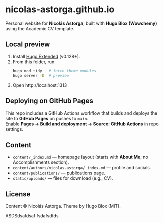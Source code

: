 # nicolas-astorga.github.io

Personal website for **Nicolás Astorga**, built with **Hugo Blox (Wowchemy)** using the Academic CV template.

## Local preview

1. Install [Hugo Extended](https://docs.hugoblox.com/getting-started/install-hugo/) (v0.128+).
2. From this folder, run:
   ```bash
   hugo mod tidy   # fetch theme modules
   hugo server -D  # preview
   ```
3. Open http://localhost:1313

## Deploying on GitHub Pages

This repo includes a GitHub Actions workflow that builds and deploys the site to **GitHub Pages** on pushes to `main`.  
Enable **Pages → Build and deployment → Source: GitHub Actions** in repo settings.

## Content
- `content/_index.md` — homepage layout (starts with **About Me**; no Accomplishments section).
- `content/authors/nicolas-astorga/_index.md` — profile and socials.
- `content/publications/` — publications page.
- `static/uploads/` — files for download (e.g., CV).

## License
Content © Nicolás Astorga. Theme by Hugo Blox (MIT). 

ASDSdsafdsaf
fsdafsdfds